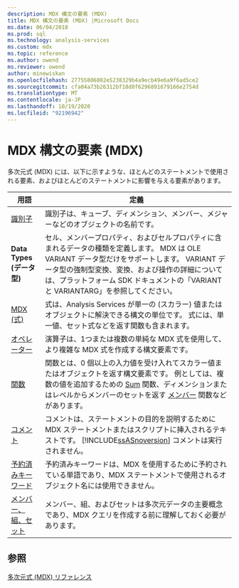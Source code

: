 ```yaml
---
description: MDX 構文の要素 (MDX)
title: MDX 構文の要素 (MDX) |Microsoft Docs
ms.date: 06/04/2018
ms.prod: sql
ms.technology: analysis-services
ms.custom: mdx
ms.topic: reference
ms.author: owend
ms.reviewer: owend
author: minewiskan
ms.openlocfilehash: 27755806802e5238329b4a9ecb49e6a9f6ad5ce2
ms.sourcegitcommit: cfa04a73b26312bf18d8f6296891679166e2754d
ms.translationtype: MT
ms.contentlocale: ja-JP
ms.lasthandoff: 10/19/2020
ms.locfileid: "92196942"
---
```

# <a name="mdx-syntax-elements-mdx"></a>MDX 構文の要素 (MDX)


  多次元式 (MDX) には、以下に示すような、ほとんどのステートメントで使用される要素、およびほとんどのステートメントに影響を与える要素があります。  
  
|用語|定義|  
|----------|----------------|  
|[識別子](../mdx/identifiers-mdx.md)|識別子は、キューブ、ディメンション、メンバー、メジャーなどのオブジェクトの名前です。|  
|**Data Types (データ型)**|セル、メンバープロパティ、およびセルプロパティに含まれるデータの種類を定義します。 MDX は OLE VARIANT データ型だけをサポートします。 VARIANT データ型の強制型変換、変換、および操作の詳細については、プラットフォーム SDK ドキュメントの「VARIANT と VARIANTARG」を参照してください。|  
|[MDX &#40;式&#41;](../mdx/expressions-mdx.md)|式は、Analysis Services が単一の (スカラー) 値またはオブジェクトに解決できる構文の単位です。 式には、単一値、セット式などを返す関数も含まれます。|  
|[オペレーター](../mdx/operators-mdx-syntax.md)|演算子は、1つまたは複数の単純な MDX 式を使用して、より複雑な MDX 式を作成する構文要素です。|  
|[関数](../mdx/functions-mdx-syntax.md)|関数とは、0 個以上の入力値を受け入れてスカラー値またはオブジェクトを返す構文要素です。 例としては、複数の値を追加するための [Sum](../mdx/sum-mdx.md) 関数、ディメンションまたはレベルからメンバーのセットを返す [メンバー](../mdx/members-set-mdx.md) 関数などがあります。|  
|[コメント](../mdx/comments-mdx-syntax.md)|コメントは、ステートメントの目的を説明するために MDX ステートメントまたはスクリプトに挿入されるテキストです。 [!INCLUDE[ssASnoversion](../includes/ssasnoversion-md.md)] コメントは実行されません。|  
|[予約済みキーワード](../mdx/reserved-keywords-mdx-syntax.md)|予約済みキーワードは、MDX を使用するために予約されている単語であり、MDX ステートメントで使用されるオブジェクト名には使用できません。|  
|[メンバー、組、セット](/analysis-services/multidimensional-models/mdx/working-with-members-tuples-and-sets-mdx)|メンバー、組、およびセットは多次元データの主要概念であり、MDX クエリを作成する前に理解しておく必要があります。|  
  
## <a name="see-also"></a>参照  
 [多次元式 &#40;MDX&#41; リファレンス](../mdx/multidimensional-expressions-mdx-reference.md)  
  
